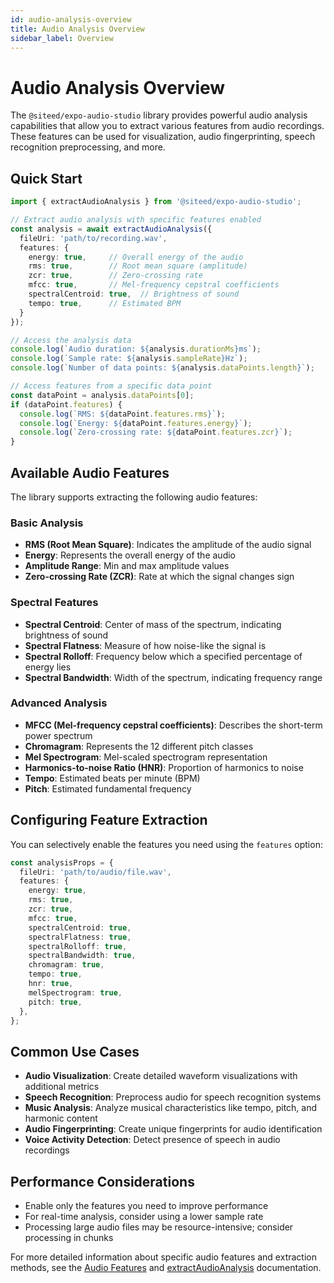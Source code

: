 ```yaml
---
id: audio-analysis-overview
title: Audio Analysis Overview
sidebar_label: Overview
---
```


# Audio Analysis Overview

The `@siteed/expo-audio-studio` library provides powerful audio analysis capabilities that allow you to extract various features from audio recordings. These features can be used for visualization, audio fingerprinting, speech recognition preprocessing, and more.

## Quick Start

```typescript
import { extractAudioAnalysis } from '@siteed/expo-audio-studio';

// Extract audio analysis with specific features enabled
const analysis = await extractAudioAnalysis({
  fileUri: 'path/to/recording.wav',
  features: {
    energy: true,     // Overall energy of the audio
    rms: true,        // Root mean square (amplitude)
    zcr: true,        // Zero-crossing rate
    mfcc: true,       // Mel-frequency cepstral coefficients
    spectralCentroid: true,  // Brightness of sound
    tempo: true,      // Estimated BPM
  }
});

// Access the analysis data
console.log(`Audio duration: ${analysis.durationMs}ms`);
console.log(`Sample rate: ${analysis.sampleRate}Hz`);
console.log(`Number of data points: ${analysis.dataPoints.length}`);

// Access features from a specific data point
const dataPoint = analysis.dataPoints[0];
if (dataPoint.features) {
  console.log(`RMS: ${dataPoint.features.rms}`);
  console.log(`Energy: ${dataPoint.features.energy}`);
  console.log(`Zero-crossing rate: ${dataPoint.features.zcr}`);
}
```

## Available Audio Features

The library supports extracting the following audio features:

### Basic Analysis
- **RMS (Root Mean Square)**: Indicates the amplitude of the audio signal
- **Energy**: Represents the overall energy of the audio
- **Amplitude Range**: Min and max amplitude values
- **Zero-crossing Rate (ZCR)**: Rate at which the signal changes sign

### Spectral Features
- **Spectral Centroid**: Center of mass of the spectrum, indicating brightness of sound
- **Spectral Flatness**: Measure of how noise-like the signal is
- **Spectral Rolloff**: Frequency below which a specified percentage of energy lies
- **Spectral Bandwidth**: Width of the spectrum, indicating frequency range

### Advanced Analysis
- **MFCC (Mel-frequency cepstral coefficients)**: Describes the short-term power spectrum
- **Chromagram**: Represents the 12 different pitch classes
- **Mel Spectrogram**: Mel-scaled spectrogram representation
- **Harmonics-to-noise Ratio (HNR)**: Proportion of harmonics to noise
- **Tempo**: Estimated beats per minute (BPM)
- **Pitch**: Estimated fundamental frequency

## Configuring Feature Extraction

You can selectively enable the features you need using the `features` option:

```typescript
const analysisProps = {
  fileUri: 'path/to/audio/file.wav',
  features: {
    energy: true,
    rms: true,
    zcr: true,
    mfcc: true,
    spectralCentroid: true,
    spectralFlatness: true,
    spectralRolloff: true,
    spectralBandwidth: true,
    chromagram: true,
    tempo: true,
    hnr: true,
    melSpectrogram: true,
    pitch: true,
  },
};
```

## Common Use Cases

- **Audio Visualization**: Create detailed waveform visualizations with additional metrics
- **Speech Recognition**: Preprocess audio for speech recognition systems
- **Music Analysis**: Analyze musical characteristics like tempo, pitch, and harmonic content
- **Audio Fingerprinting**: Create unique fingerprints for audio identification
- **Voice Activity Detection**: Detect presence of speech in audio recordings

## Performance Considerations

- Enable only the features you need to improve performance
- For real-time analysis, consider using a lower sample rate
- Processing large audio files may be resource-intensive; consider processing in chunks

For more detailed information about specific audio features and extraction methods, see the [Audio Features](./audio-analysis) and [extractAudioAnalysis](./extract-audio-analysis) documentation. 